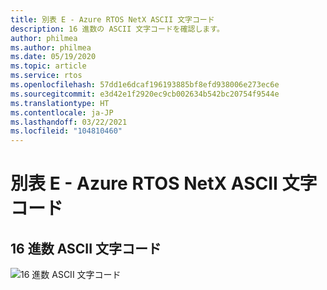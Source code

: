 ```yaml
---
title: 別表 E - Azure RTOS NetX ASCII 文字コード
description: 16 進数の ASCII 文字コードを確認します。
author: philmea
ms.author: philmea
ms.date: 05/19/2020
ms.topic: article
ms.service: rtos
ms.openlocfilehash: 57dd1e6dcaf196193885bf8efd938006e273ec6e
ms.sourcegitcommit: e3d42e1f2920ec9cb002634b542bc20754f9544e
ms.translationtype: HT
ms.contentlocale: ja-JP
ms.lasthandoff: 03/22/2021
ms.locfileid: "104810460"
---
```

# <a name="appendix-e---azure-rtos-netx-ascii-character-codes"></a>別表 E - Azure RTOS NetX ASCII 文字コード

## <a name="ascii-character-codes-in-hex"></a>16 進数 ASCII 文字コード

![16 進数 ASCII 文字コード](./media/user-guide/ascii-character-codes-hex.png) 